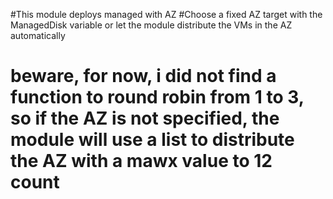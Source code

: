 #This module deploys managed with AZ
#Choose a fixed AZ target with the ManagedDisk variable or let the module distribute the VMs in the AZ automatically
# beware, for now, i did not find a function to round robin from 1 to 3, so if the AZ is not specified, the module will use a list to distribute the AZ with a mawx value to 12 count